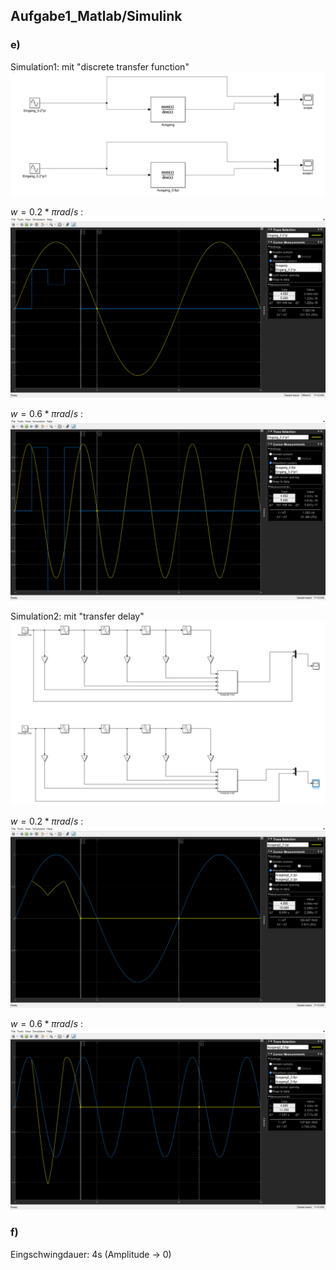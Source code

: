 ## Aufgabe1_Matlab/Simulink

### e)
Simulation1: mit "discrete transfer function"
![](https://raw.githubusercontent.com/ICH-BIN-HXM/images/main/pictures_Obsidian/FIR_Aufgabe1_e_Simulation.png)

$w=0.2*\pi rad/s$ :
![](https://raw.githubusercontent.com/ICH-BIN-HXM/images/main/pictures_Obsidian/FIR_Aufgabe1_e_0.2pi.png)

$w=0.6*\pi rad/s$ : 
![](https://raw.githubusercontent.com/ICH-BIN-HXM/images/main/pictures_Obsidian/FIR_Aufgabe1_e_0.6pi.png)

Simulation2: mit "transfer delay"
![](https://raw.githubusercontent.com/ICH-BIN-HXM/images/main/pictures_Obsidian/FIR_Aufgabe1_e_Simulation_2.png)

$w=0.2*\pi rad/s$ :
![](https://raw.githubusercontent.com/ICH-BIN-HXM/images/main/pictures_Obsidian/FIR_Aufgabe1_e_0.2pi_2.png)

$w=0.6*\pi rad/s$ : 
![](https://raw.githubusercontent.com/ICH-BIN-HXM/images/main/pictures_Obsidian/FIR_Aufgabe1_e_0.6pi_2.png)

### f)
Eingschwingdauer: 4s (Amplitude -> 0)